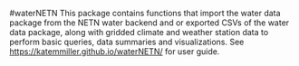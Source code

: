 #waterNETN
This package contains functions that import the water data package from the NETN water backend and or exported CSVs of the water data package, along with gridded climate and weather station data to perform basic queries, data summaries and visualizations. See https://katemmiller.github.io/waterNETN/ for user guide.
